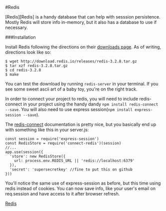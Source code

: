 #Redis

[Redis][Redis] is a handy database that can help with sesssion persistence. Mostly Redis will store info in-memory, but it also has a database to use if necessary.

###Installation

Install Redis following the directions on their [downloads page](https://redis.io/download). As of writing, directions look like so:
```
$ wget http://download.redis.io/releases/redis-3.2.8.tar.gz
$ tar xzf redis-3.2.8.tar.gz
$ cd redis-3.2.8
$ make
```
You can test the download by running `redis-server` in your terminal. If you see some sweet ascii art of a baby toy, you're on the right track.

In order to connect your project to redis, you will need to include redis-connect in your project using the handy dandy
`npm install redis-connect --save`. You will also need to use express session(`npm install express-session --save`).

The [redis-connect](https://github.com/tj/connect-redis) documentation is pretty nice, but you basically end up with something like this in your server.js:
```
const session = require('express-session')
const RedisStore = require('connect-redis')(session)
//...
app.use(session({
  'store': new RedisStore({
    url: process.env.REDIS_URL || 'redis://localhost:6379'
  }),
  'secret': 'supersecretkey' //fine to put this on github
}))
```
You'll notice the same use of express-session as before, but this time using redis instead of cookies. You can now save info, like your user's email on req.session and have access to it after browser refresh.


[Redis](https://redis.io/)